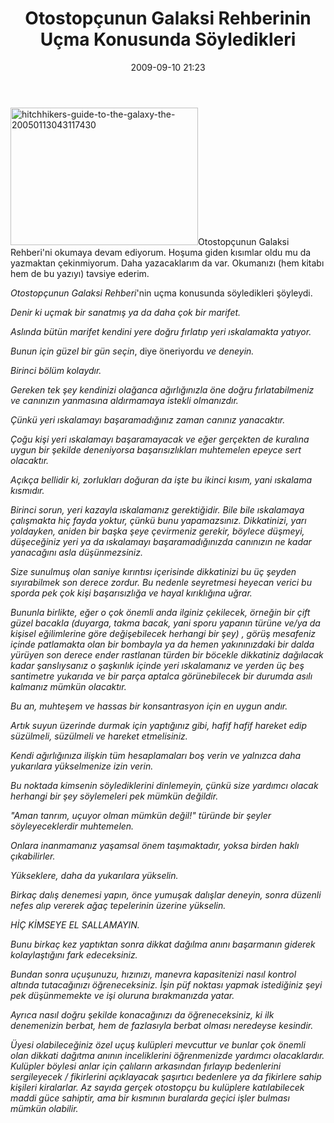 ﻿---
layout: post
title: Otostop&ccedil;unun Galaksi Rehberinin U&ccedil;ma Konusunda S&#246;yledikleri
date: 2009-09-10 21:23
comments: true
categories: []
---
<img class="alignleft size-medium wp-image-1304" title="hitchhikers-guide-to-the-galaxy-the-20050113043117430" src="http://onurbaykal.com.tr/wp-content/uploads/2009/09/hitchhikers-guide-to-the-galaxy-the-20050113043117430-300x220.jpg" alt="hitchhikers-guide-to-the-galaxy-the-20050113043117430" width="300" height="220" />Otostopçunun Galaksi Rehberi'ni okumaya devam ediyorum. Hoşuma giden kısımlar oldu mu da yazmaktan çekinmiyorum. Daha yazacaklarım da var. Okumanızı (hem kitabı hem de bu yazıyı) tavsiye ederim.

<em>Otostopçunun Galaksi Rehberi</em>'nin uçma konusunda söyledikleri şöyleydi.

<em>Denir ki uçmak bir sanatmış ya da daha çok bir marifet.</em>

<em>Aslında bütün marifet kendini yere doğru fırlatıp yeri ıskalamakta yatıyor.</em>

<em>Bunun için güzel bir gün seçin</em>, diye öneriyordu <em>ve deneyin.</em>

<em>Birinci bölüm kolaydır.</em>

<em>Gereken tek şey kendinizi olağanca ağırlığınızla öne doğru fırlatabilmeniz ve canınızın yanmasına aldırmamaya istekli olmanızdır.</em>

<em>Çünkü yeri ıskalamayı başaramadığınız zaman canınız yanacaktır.</em>

<em>Çoğu kişi yeri ıskalamayı başaramayacak ve eğer gerçekten de kuralına uygun bir şekilde deneniyorsa başarısızlıkları muhtemelen epeyce sert olacaktır.</em>

<em>Açıkça bellidir ki, zorlukları doğuran da işte bu ikinci kısım, yani ıskalama kısmıdır.</em>

<em>Birinci sorun, yeri kazayla ıskalamanız gerektiğidir. Bile bile ıskalamaya çalışmakta hiç fayda yoktur, çünkü bunu yapamazsınız. Dikkatinizi, yarı yoldayken, aniden bir başka şeye çevirmeniz gerekir, böylece düşmeyi, düşeceğiniz yeri ya da ıskalamayı başaramadığınızda canınızın ne kadar yanacağını asla düşünmezsiniz.</em>

<em>Size sunulmuş olan saniye kırıntısı içerisinde dikkatinizi bu üç şeyden sıyırabilmek son derece zordur. Bu nedenle seyretmesi heyecan verici bu sporda pek çok kişi başarısızlığa ve hayal kırıklığına uğrar.</em>

<em>Bununla birlikte, eğer o çok önemli anda ilginiz çekilecek, örneğin bir çift güzel bacakla (duyarga, takma bacak, yani sporu yapanın türüne ve/ya da kişisel eğilimlerine göre değişebilecek herhangi bir şey) , görüş mesafeniz içinde patlamakta olan bir bombayla ya da hemen yakınınızdaki bir dalda yürüyen son derece ender rastlanan türden bir böcekle dikkatiniz dağılacak kadar şanslıysanız o şaşkınlık içinde yeri ıskalamanız ve yerden üç beş santimetre yukarıda ve bir parça aptalca görünebilecek bir durumda asılı kalmanız mümkün olacaktır.</em>

<em>Bu an, muhteşem ve hassas bir konsantrasyon için en uygun andır.</em>

<em>Artık suyun üzerinde durmak için yaptığınız gibi, hafif hafif hareket edip süzülmeli, süzülmeli ve hareket etmelisiniz.</em>

<em>Kendi ağırlığınıza ilişkin tüm hesaplamaları boş verin ve yalnızca daha yukarılara yükselmenize izin verin.</em>

<em>Bu noktada kimsenin söylediklerini dinlemeyin, çünkü size yardımcı olacak herhangi bir şey söylemeleri pek mümkün değildir.</em>

<em>"Aman tanrım, uçuyor olman mümkün değil!" türünde bir şeyler söyleyeceklerdir muhtemelen.</em>

<em>Onlara inanmamanız yaşamsal önem taşımaktadır, yoksa birden haklı çıkabilirler.</em>

<em>Yükseklere, daha da yukarılara yükselin.</em>

<em>Birkaç dalış denemesi yapın, önce yumuşak dalışlar deneyin, sonra düzenli nefes alıp vererek ağaç tepelerinin üzerine yükselin.</em>

<em>HİÇ KİMSEYE EL SALLAMAYIN.</em>

<em>Bunu birkaç kez yaptıktan sonra dikkat dağılma anını başarmanın giderek kolaylaştığını fark edeceksiniz.</em>

<em>Bundan sonra uçuşunuzu, hızınızı, manevra kapasitenizi nasıl kontrol altında tutacağınızı öğreneceksiniz. İşin püf noktası yapmak istediğiniz şeyi pek düşünmemekte ve işi oluruna bırakmanızda yatar.</em>

<em>Ayrıca nasıl doğru şekilde konacağınızı da öğreneceksiniz, ki ilk denemenizin berbat, hem de fazlasıyla berbat olması neredeyse kesindir.</em>

<em>Üyesi olabileceğiniz özel uçuş kulüpleri mevcuttur ve bunlar çok önemli olan dikkati dağıtma anının inceliklerini öğrenmenizde yardımcı olacaklardır. Kulüpler böylesi anlar için çalıların arkasından fırlayıp bedenlerini sergileyecek / fikirlerini açıklayacak şaşırtıcı bedenlere ya da fikirlere sahip kişileri kiralarlar. Az sayıda gerçek otostopçu bu kulüplere katılabilecek maddi güce sahiptir, ama bir kısmının buralarda geçici işler bulması mümkün olabilir.</em>
